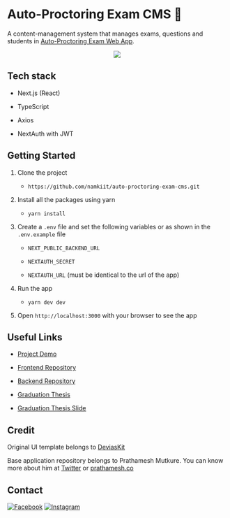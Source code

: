 # Auto-Proctoring Exam CMS 🌟

A content-management system that manages exams, questions and students in [Auto-Proctoring Exam Web App](https://github.com/namkiit/auto-proctoring-exam-web-app).

<p  align="center">

<img  src="https://user-images.githubusercontent.com/28570857/178106216-25d91b1c-06cf-42fa-85fc-cf3540868b1f.png"/>

</p>

## Tech stack

- Next.js (React)

- TypeScript

- Axios

- NextAuth with JWT


<a id="instructions"> </a>
## Getting Started

1. Clone the project

   -  `https://github.com/namkiit/auto-proctoring-exam-cms.git`

2. Install all the packages using yarn

   -  `yarn install`

3. Create a `.env` file and set the following variables or as shown in the `.env.example` file

   -  `NEXT_PUBLIC_BACKEND_URL`

   -  `NEXTAUTH_SECRET`

   -  `NEXTAUTH_URL` (must be identical to the url of the app)

4. Run the app

   -  `yarn dev dev`

5. Open `http://localhost:3000` with your browser to see the app
  
 
<a id="links"> </a>

## Useful Links

  
- [Project Demo](https://auto-proctoring-exam-web-app.vercel.app/)

- [Frontend Repository](https://github.com/namkiit/auto-proctoring-exam-web-app)

- [Backend Repository](https://github.com/namkiit/auto-proctoring-exam-backend)

- [Graduation Thesis](https://drive.google.com/file/d/1r_Z7Hc37IHGS2bzHMFtg4zdbIWAKXn2r/view?usp=sharing) 

- [Graduation Thesis Slide](https://drive.google.com/file/d/1vYN8kDhpNvohFwgcBNSJjLLROTrJoGKz/view?usp=sharing)



<a id="credit"> </a>

## Credit

Original UI template belongs to [DeviasKit](https://github.com/devias-io/material-kit-react)

Base application repository belongs to Prathamesh Mutkure. You can know more about him at [Twitter](https://twitter.com/prathamesh_io/) or [prathamesh.co](https://prathamesh.co)

<a id="contact"> </a>

## Contact

[![Facebook](https://img.shields.io/badge/Facebook-follow-blue.svg?logo=twitter&logoColor=white)](https://www.facebook.com/kiet.nam.56/) [![Instagram](https://img.shields.io/badge/Instagram-follow-purple.svg?logo=instagram&logoColor=white)](https://www.instagram.com/namkiit/)
